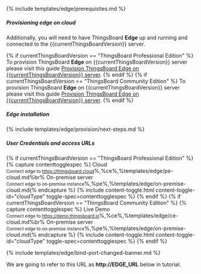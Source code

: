 {% include templates/edge/prerequisites.md %}

##### Provisioning edge on cloud

Additionally, you will need to have ThingsBoard **Edge** up and running and connected to the {{currentThingsBoardVersion}} server.

{% if currentThingsBoardVersion == "ThingsBoard Professional Edition" %}
To provision ThingsBoard **Edge** on {{currentThingsBoardVersion}} server please visit this guide [Provision ThingsBoard Edge on {{currentThingsBoardVersion}} server](/docs/edge/provision-edge-on-server-pe/).
{% endif %}
{% if currentThingsBoardVersion == "ThingsBoard Community Edition" %}
To provision ThingsBoard **Edge** on {{currentThingsBoardVersion}} server please visit this guide [Provision ThingsBoard Edge on {{currentThingsBoardVersion}} server](/docs/edge/provision-edge-on-server-ce/).
{% endif %}

##### Edge installation

{% include templates/edge/provision/next-steps.md %} 

##### User Credentials and access URLs

{% if currentThingsBoardVersion == "ThingsBoard Professional Edition" %}
{% capture contenttogglespec %}
Cloud<br/><small>Connect edge to https://thingsboard.cloud</small>%,%ce%,%templates/edge/pe-cloud.md%br%
On-premise server<br/><small>Connect edge to on-premise instance</small>%,%pe%,%templates/edge/on-premise-cloud.md{% endcapture %}
{% include content-toggle.html content-toggle-id="cloudType" toggle-spec=contenttogglespec %}
{% endif %}
{% if currentThingsBoardVersion == "ThingsBoard Community Edition" %}
{% capture contenttogglespec %}
Live Demo<br/><small>Connect edge to https://demo.thingsboard.io</small>%,%ce%,%templates/edge/ce-cloud.md%br%
On-premise server<br/><small>Connect edge to on-premise instance</small>%,%pe%,%templates/edge/on-premise-cloud.md{% endcapture %}
{% include content-toggle.html content-toggle-id="cloudType" toggle-spec=contenttogglespec %}
{% endif %}

{% include templates/edge/bind-port-changed-banner.md %} 

We are going to refer to this URL as **http://EDGE_URL** below in tutorial.